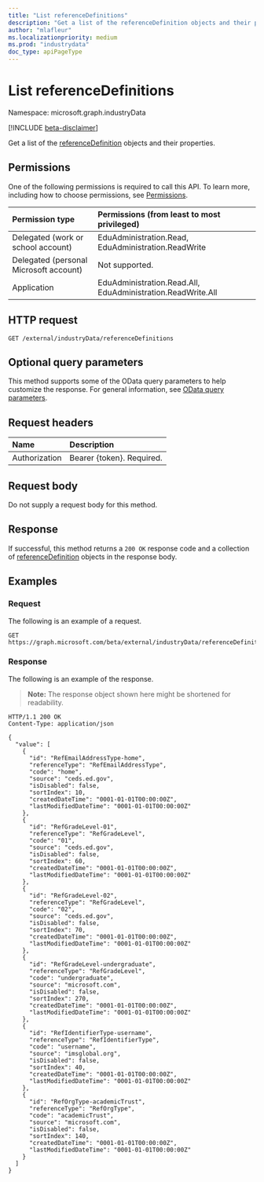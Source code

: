 ```yaml
---
title: "List referenceDefinitions"
description: "Get a list of the referenceDefinition objects and their properties."
author: "mlafleur"
ms.localizationpriority: medium
ms.prod: "industrydata"
doc_type: apiPageType
---
```


# List referenceDefinitions

Namespace: microsoft.graph.industryData

[!INCLUDE [beta-disclaimer](../../includes/beta-disclaimer.md)]

Get a list of the [referenceDefinition](../resources/industrydata-referencedefinition.md) objects and their properties.

## Permissions

One of the following permissions is required to call this API. To learn more, including how to choose permissions, see [Permissions](/graph/permissions-reference).

| Permission type                        | Permissions (from least to most privileged)                 |
| :------------------------------------- | :---------------------------------------------------------- |
| Delegated (work or school account)     | EduAdministration.Read, EduAdministration.ReadWrite         |
| Delegated (personal Microsoft account) | Not supported.                                              |
| Application                            | EduAdministration.Read.All, EduAdministration.ReadWrite.All |

## HTTP request

<!-- {
  "blockType": "ignored"
}
-->

```http
GET /external/industryData/referenceDefinitions
```

## Optional query parameters

This method supports some of the OData query parameters to help customize the response. For general information, see [OData query parameters](/graph/query-parameters).

## Request headers

| Name          | Description               |
| :------------ | :------------------------ |
| Authorization | Bearer {token}. Required. |

## Request body

Do not supply a request body for this method.

## Response

If successful, this method returns a `200 OK` response code and a collection of [referenceDefinition](../resources/industrydata-referencedefinition.md) objects in the response body.

## Examples

### Request

The following is an example of a request.

<!-- {
  "blockType": "request",
  "name": "list_referencedefinition"
}
-->

```http
GET https://graph.microsoft.com/beta/external/industryData/referenceDefinitions
```

### Response

The following is an example of the response.

> **Note:** The response object shown here might be shortened for readability.

<!-- {
  "blockType": "response",
  "truncated": true,
  "@odata.type": "Collection(microsoft.graph.industryData.referenceDefinition)"
}
-->

```http
HTTP/1.1 200 OK
Content-Type: application/json

{
  "value": [
    {
      "id": "RefEmailAddressType-home",
      "referenceType": "RefEmailAddressType",
      "code": "home",
      "source": "ceds.ed.gov",
      "isDisabled": false,
      "sortIndex": 10,
      "createdDateTime": "0001-01-01T00:00:00Z",
      "lastModifiedDateTime": "0001-01-01T00:00:00Z"
    },
    {
      "id": "RefGradeLevel-01",
      "referenceType": "RefGradeLevel",
      "code": "01",
      "source": "ceds.ed.gov",
      "isDisabled": false,
      "sortIndex": 60,
      "createdDateTime": "0001-01-01T00:00:00Z",
      "lastModifiedDateTime": "0001-01-01T00:00:00Z"
    },
    {
      "id": "RefGradeLevel-02",
      "referenceType": "RefGradeLevel",
      "code": "02",
      "source": "ceds.ed.gov",
      "isDisabled": false,
      "sortIndex": 70,
      "createdDateTime": "0001-01-01T00:00:00Z",
      "lastModifiedDateTime": "0001-01-01T00:00:00Z"
    },
    {
      "id": "RefGradeLevel-undergraduate",
      "referenceType": "RefGradeLevel",
      "code": "undergraduate",
      "source": "microsoft.com",
      "isDisabled": false,
      "sortIndex": 270,
      "createdDateTime": "0001-01-01T00:00:00Z",
      "lastModifiedDateTime": "0001-01-01T00:00:00Z"
    },
    {
      "id": "RefIdentifierType-username",
      "referenceType": "RefIdentifierType",
      "code": "username",
      "source": "imsglobal.org",
      "isDisabled": false,
      "sortIndex": 40,
      "createdDateTime": "0001-01-01T00:00:00Z",
      "lastModifiedDateTime": "0001-01-01T00:00:00Z"
    },
    {
      "id": "RefOrgType-academicTrust",
      "referenceType": "RefOrgType",
      "code": "academicTrust",
      "source": "microsoft.com",
      "isDisabled": false,
      "sortIndex": 140,
      "createdDateTime": "0001-01-01T00:00:00Z",
      "lastModifiedDateTime": "0001-01-01T00:00:00Z"
    }
  ]
}
```
